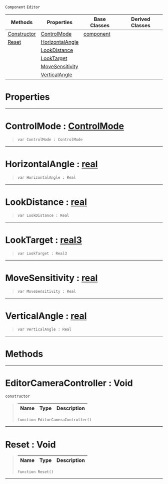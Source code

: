  `Component` `Editor`



|Methods|Properties|Base Classes|Derived Classes|
|---|---|---|---|
|[ Constructor](editorcameracontroller.md#editorcameracontroller-v)|[ ControlMode](editorcameracontroller.md#controlmode-zilch-engine)|[component](component.md)| |
|[ Reset](editorcameracontroller.md#reset-void)|[ HorizontalAngle](editorcameracontroller.md#horizontalangle-zilch-eng)| | |
| |[ LookDistance](editorcameracontroller.md#lookdistance-zilch-engine)| | |
| |[ LookTarget](editorcameracontroller.md#looktarget-zilch-engine-d)| | |
| |[ MoveSensitivity](editorcameracontroller.md#movesensitivity-zilch-eng)| | |
| |[ VerticalAngle](editorcameracontroller.md#verticalangle-zilch-engin)| | |


 #  Properties


---  
 #  ControlMode : [ControlMode](../enum_reference.md#controlmode)

> 
> ``` lang=cpp, name=Nada
> var ControlMode : ControlMode


---  
 #  HorizontalAngle : [real](../nada_base_types/real.md)

> 
> ``` lang=cpp, name=Nada
> var HorizontalAngle : Real


---  
 #  LookDistance : [real](../nada_base_types/real.md)

> 
> ``` lang=cpp, name=Nada
> var LookDistance : Real


---  
 #  LookTarget : [real3](../nada_base_types/real3.md)

> 
> ``` lang=cpp, name=Nada
> var LookTarget : Real3


---  
 #  MoveSensitivity : [real](../nada_base_types/real.md)

> 
> ``` lang=cpp, name=Nada
> var MoveSensitivity : Real


---  
 #  VerticalAngle : [real](../nada_base_types/real.md)

> 
> ``` lang=cpp, name=Nada
> var VerticalAngle : Real


---  
 #  Methods


---  
 #  EditorCameraController : Void

 `constructor`

> 
> |Name|Type|Description|
> |---|---|---|
> ``` lang=cpp, name=Nada
> function EditorCameraController()
> ``` 


---  
 #  Reset : Void

> 
> |Name|Type|Description|
> |---|---|---|
> ``` lang=cpp, name=Nada
> function Reset()
> ``` 


---  
 

 